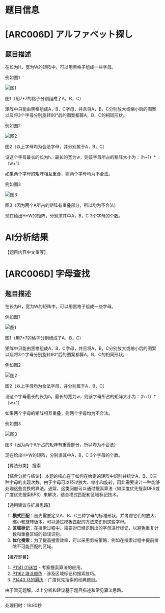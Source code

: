 # 题目信息

# [ARC006D] アルファベット探し

## 题目描述

在长为H，宽为W的矩阵中，可以用黑格子组成一些字母。



例如图1



![图1](https://cdn.luogu.com.cn/upload/image_hosting/8yah7syy.png)

图1（用7*7的格子分别组成了A，B，C）



矩阵中只能由黑格组成A，B，C字母，并且将A，B，C分别放大或缩小后的图案以及将3个字母分别旋转90°后的图案都算A，B，C的相同形状。



例如图2



![图2](https://cdn.luogu.com.cn/upload/image_hosting/zb1lce1g.png)



图2（以上字母均为合法字母，并分别属于A，B，C）



设这个字母最长的长为h，最长的宽为w，则该字母所占的矩阵大小为：（h+1）*（w+1）



如果两个字母的矩阵相互重叠，则两个字母均为不合法。



例如图3



![图3](https://cdn.luogu.com.cn/upload/image_hosting/v3hirerx.png)



图3（因为两个A所占的矩阵有重叠部分，所以均为不合法）



现在给出H*W的矩阵，分别求其中A，B，C 3个字母的个数。

# AI分析结果

【题目内容中文重写】
# [ARC006D] 字母查找

## 题目描述

在长为H，宽为W的矩阵中，可以用黑格子组成一些字母。

例如图1

![图1](https://cdn.luogu.com.cn/upload/image_hosting/8yah7syy.png)

图1（用7*7的格子分别组成了A，B，C）

矩阵中只能由黑格组成A，B，C字母，并且将A，B，C分别放大或缩小后的图案以及将3个字母分别旋转90°后的图案都算A，B，C的相同形状。

例如图2

![图2](https://cdn.luogu.com.cn/upload/image_hosting/zb1lce1g.png)

图2（以上字母均为合法字母，并分别属于A，B，C）

设这个字母最长的长为h，最长的宽为w，则该字母所占的矩阵大小为：（h+1）*（w+1）

如果两个字母的矩阵相互重叠，则两个字母均为不合法。

例如图3

![图3](https://cdn.luogu.com.cn/upload/image_hosting/v3hirerx.png)

图3（因为两个A所占的矩阵有重叠部分，所以均为不合法）

现在给出H*W的矩阵，分别求其中A，B，C 3个字母的个数。

【算法分类】
搜索

【综合分析与结论】
本题的核心在于如何在给定的矩阵中识别并统计A、B、C三种字母的出现次数。由于字母可以经过放大、缩小和旋转，因此需要设计一种能够处理这些变换的算法。通常，这类问题可以通过搜索算法（如深度优先搜索DFS或广度优先搜索BFS）来解决，结合模式匹配和区域标记技术。

【通用建议与扩展思路】
1. **模式匹配**：首先需要定义A、B、C三种字母的标准形状，并考虑它们的放大、缩小和旋转版本。可以通过模板匹配的方法来识别这些字母。
2. **区域标记**：在搜索过程中，需要对已经识别出的字母进行标记，以避免重复计数和重叠区域的错误识别。
3. **优化搜索**：为了提高搜索效率，可以采用剪枝策略，例如在搜索过程中提前排除不可能匹配的区域。

【推荐题目】
1. [P1141 01迷宫](https://www.luogu.com.cn/problem/P1141) - 考察搜索算法的应用。
2. [P1162 填涂颜色](https://www.luogu.com.cn/problem/P1162) - 涉及区域标记和搜索技巧。
3. [P1443 马的遍历](https://www.luogu.com.cn/problem/P1443) - 广度优先搜索的经典题目。

由于暂无题解，以上分析和建议基于题目描述和常见算法思路。

---
处理用时：18.80秒